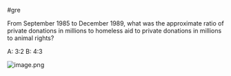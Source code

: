 #gre 

From September 1985 to December 1989, what was the approximate ratio of private donations in millions to homeless aid to private donations in millions to animal rights?

A: 3:2 
B: 4:3

![image.png](https://typora-tes.oss-cn-shanghai.aliyuncs.com/20230416150307.png)
